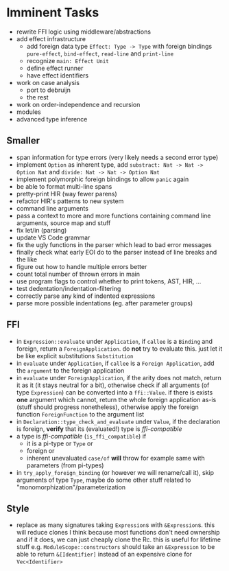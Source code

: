 # Imminent Tasks

* rewrite FFI logic using middleware/abstractions
* add effect infrastructure
  * add foreign data type `Effect: Type -> Type` with foreign bindings `pure-effect`,
    `bind-effect`, `read-line` and `print-line`
  * recognize `main: Effect Unit`
  * define effect runner
  * have effect identifiers
* work on case analysis
  * port to debruijn
  * the rest
* work on order-independence and recursion
* modules
* advanced type inference

## Smaller

* span information for type errors (very likely needs a second error type)
* implement `Option` as inherent type, add `substract: Nat -> Nat -> Option Nat` and
  `divide: Nat -> Nat -> Option Nat`
* implement polymorphic foreign bindings to allow `panic` again
* be able to format multi-line spans
* pretty-print HIR (way fewer parens)
* refactor HIR's patterns to new system
* command line arguments
* pass a context to more and more functions containing command line arguments, source map
  and stuff
* fix let/in (parsing)
* update VS Code grammar
* fix the ugly functions in the parser which lead to bad error messages
* finally check what early EOI do to the parser instead of line breaks and the like
* figure out how to handle multiple errors better
* count total number of thrown errors in main
* use program flags to control whether to print tokens, AST, HIR, …
* test dedentation/indentation-filtering
* correctly parse any kind of indented expressions
* parse more possible indentations (eg. after parameter groups)

## FFI

* in `Expression::evaluate` under `Application`, if `callee` is a `Binding` and foreign,
  return a `ForeignApplication`. do **not** try to evaluate this. just let it be like
  explicit substitutions `Substitution`
* in `evaluate` under `Application`, if `callee` is a `Foreign Application`, add the `argument`
  to the foreign application
* in `evaluate` under `ForeignApplication`, if the arity does not match, return it as it
  (it stays neutral for a bit), otherwise check if all arguments (of type `Expression`) can be
  converted into a `ffi::Value`. if there is exists **one** argument which cannot, return the
  whole foreign application as-is (stuff should progress nonetheless), otherwise apply the
  foreign function `ForeignFunction` to the argument list
* in `Declaration::type_check_and_evaluate` under `Value`, if the declaration is foreign,
  **verify** that its (evaluated!) type is _ffi-compatible_
* a type is _ffi-compatible_ (`is_ffi_compatible`) if
  * it is a pi-type or `Type` or
  * foreign or
  * inherent
  unevaluated `case/of` **will** throw for example
  same with parameters (from pi-types)
* in `try_apply_foreign_binding` (or however we will rename/call it), skip arguments of type `Type`,
  maybe do some other stuff related to "monomorphization"/parameterization

## Style

* replace as many signatures taking `Expression`s with `&Expression`s. this will reduce clones I
  think because most functions don't need ownership and if it does, we can just cheaply clone the Rc.
  this is useful for lifetime stuff e.g. `ModuleScope::constructors` should take an `&Expression` to
  be able to return `&[Identifier]` instead of an expensive clone for `Vec<Identifier>`
